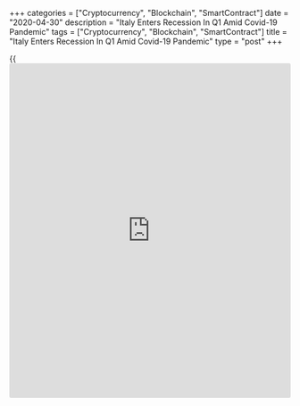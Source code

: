 +++
categories = ["Cryptocurrency", "Blockchain", "SmartContract"]
date = "2020-04-30"
description = "Italy Enters Recession In Q1 Amid Covid-19 Pandemic"
tags = ["Cryptocurrency", "Blockchain", "SmartContract"]
title = "Italy Enters Recession In Q1 Amid Covid-19 Pandemic"
type = "post"
+++

{{<iframe id="large-banner" src="https://www.bounty.group/#slide=21.0" width="100%" height="600" scrolling="no" style="border: 0px solid rgb(216, 221, 230); border-radius: 3px;">}}

Italy entered a recession in the first quarter after the national output
contracted the most since the series began in 1995 due the
[coronavirus][1] lockdown, preliminary data from the statistical office
Istat showed Thursday.

Despite the lockdown, the unemployment rate declined unexpectedly in
March, data revealed.  
  
Gross domestic product fell 4.7 percent sequentially in the first
quarter, following a 0.3 percent drop in the fourth quarter of 2019.
However, economists had forecast a larger 5 percent contraction.

This was the biggest fall on record. The [economy][2] fell into a
recession as GDP contracted for two consecutive quarters.

On a yearly basis, GDP dropped 4.8 percent, in contrast to a 0.1 percent
rise in the previous quarter. GDP was expected to fall 5.1 percent.

Italy is one among the most affected economies from covid-19 pandemic.
The statistical office said lockdown has hampered the data collection.

Another report from Istat showed that the unemployment rate declined
unexpectedly in March. The jobless rate fell to 8.4 percent from revised
9.3 percent in February, while it was forecast to rise to 10.5 percent.

The unemployment rate among youth aged between 15 and 24, fell to 28
percent from 29.2 percent.

The number of unemployed persons decreased by 267,000 from the previous
month.

Preliminary data showed that consumer prices remained flat on a yearly
basis in April after rising 0.1 percent in March. The slowdown was
largely caused by energy prices.

Economists had forecast consumer prices to fall 0.2 percent on a yearly
basis.

Month-on-month, consumer prices gained 0.1 percent, confounding
expectations for a fall of 0.3 percent.

EU harmonized inflation remained unchanged at 0.1 percent in April. On a
monthly basis, the harmonized index of consumer prices advanced 0.5
percent.

For comments and feedback [contact](https://www.playgroundfx.com/contact/): editorial@rtt[news](https://www.letsplayfx.com/blog/forex-news-website/).com

[Economic News][2]

 **What parts of the world are seeing the best (and worst) economic
performances lately? Click[here][3] to check out our [Econ Scorecard][3]
and find out! See up-to-the-moment [ranking](https://www.playgroundfx.com/blog/crypto-exchange-ranking/)s for the best and worst
performers in [GDP][4], [unemployment rate][5], [inflation][6] and much
more.**

   1. www.rtt[news](https://www.letsplayfx.com/blog/forex-news-website/).com/list/coronavirus.aspx
   2. www.rtt[news](https://www.letsplayfx.com/blog/forex-news-website/).com/Content/EconomicNews.aspx
   3. www.rtt[news](https://www.letsplayfx.com/blog/forex-news-website/).com/economic-scorecard/world-rank/industrial-production/highest-performance.aspx
   4. www.rtt[news](https://www.letsplayfx.com/blog/forex-news-website/).com/economic-scorecard/world-rank/GDP/highest-performance.aspx
   5. www.rtt[news](https://www.letsplayfx.com/blog/forex-news-website/).com/economic-scorecard/world-rank/unemployment-rate/lowest-performance.aspx
   6. www.rtt[news](https://www.letsplayfx.com/blog/forex-news-website/).com/economic-scorecard/world-rank/CPI/highest-performance.aspx
